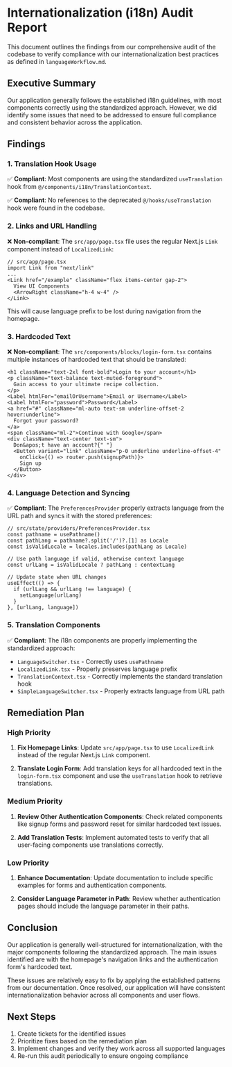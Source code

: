 # Internationalization (i18n) Audit Report

This document outlines the findings from our comprehensive audit of the codebase to verify compliance with our internationalization best practices as defined in `languageWorkflow.md`.

## Executive Summary

Our application generally follows the established i18n guidelines, with most components correctly using the standardized approach. However, we did identify some issues that need to be addressed to ensure full compliance and consistent behavior across the application.

## Findings

### 1. Translation Hook Usage

✅ **Compliant**: Most components are using the standardized `useTranslation` hook from `@/components/i18n/TranslationContext`.

✅ **Compliant**: No references to the deprecated `@/hooks/useTranslation` hook were found in the codebase.

### 2. Links and URL Handling

❌ **Non-compliant**: The `src/app/page.tsx` file uses the regular Next.js `Link` component instead of `LocalizedLink`:

```tsx
// src/app/page.tsx
import Link from "next/link"
...
<Link href="/example" className="flex items-center gap-2">
  View UI Components
  <ArrowRight className="h-4 w-4" />
</Link>
```

This will cause language prefix to be lost during navigation from the homepage.

### 3. Hardcoded Text

❌ **Non-compliant**: The `src/components/blocks/login-form.tsx` contains multiple instances of hardcoded text that should be translated:

```tsx
<h1 className="text-2xl font-bold">Login to your account</h1>
<p className="text-balance text-muted-foreground">
  Gain access to your ultimate recipe collection.
</p>
<Label htmlFor="emailOrUsername">Email or Username</Label>
<Label htmlFor="password">Password</Label>
<a href="#" className="ml-auto text-sm underline-offset-2 hover:underline">
  Forgot your password?
</a>
<span className="ml-2">Continue with Google</span>
<div className="text-center text-sm">
  Don&apos;t have an account?{" "}
  <Button variant="link" className="p-0 underline underline-offset-4"
    onClick={() => router.push(signupPath)}>
    Sign up
  </Button>
</div>
```

### 4. Language Detection and Syncing

✅ **Compliant**: The `PreferencesProvider` properly extracts language from the URL path and syncs it with the stored preferences:

```tsx
// src/state/providers/PreferencesProvider.tsx
const pathname = usePathname()
const pathLang = pathname?.split('/')?.[1] as Locale
const isValidLocale = locales.includes(pathLang as Locale)
  
// Use path language if valid, otherwise context language
const urlLang = isValidLocale ? pathLang : contextLang

// Update state when URL changes
useEffect(() => {
  if (urlLang && urlLang !== language) {
    setLanguage(urlLang)
  }
}, [urlLang, language])
```

### 5. Translation Components

✅ **Compliant**: The i18n components are properly implementing the standardized approach:
- `LanguageSwitcher.tsx` - Correctly uses `usePathname`
- `LocalizedLink.tsx` - Properly preserves language prefix
- `TranslationContext.tsx` - Correctly implements the standard translation hook
- `SimpleLanguageSwitcher.tsx` - Properly extracts language from URL path

## Remediation Plan

### High Priority

1. **Fix Homepage Links**: Update `src/app/page.tsx` to use `LocalizedLink` instead of the regular Next.js `Link` component.

2. **Translate Login Form**: Add translation keys for all hardcoded text in the `login-form.tsx` component and use the `useTranslation` hook to retrieve translations.

### Medium Priority

1. **Review Other Authentication Components**: Check related components like signup forms and password reset for similar hardcoded text issues.

2. **Add Translation Tests**: Implement automated tests to verify that all user-facing components use translations correctly.

### Low Priority

1. **Enhance Documentation**: Update documentation to include specific examples for forms and authentication components.

2. **Consider Language Parameter in Path**: Review whether authentication pages should include the language parameter in their paths.

## Conclusion

Our application is generally well-structured for internationalization, with the major components following the standardized approach. The main issues identified are with the homepage's navigation links and the authentication form's hardcoded text. 

These issues are relatively easy to fix by applying the established patterns from our documentation. Once resolved, our application will have consistent internationalization behavior across all components and user flows.

## Next Steps

1. Create tickets for the identified issues
2. Prioritize fixes based on the remediation plan
3. Implement changes and verify they work across all supported languages
4. Re-run this audit periodically to ensure ongoing compliance 